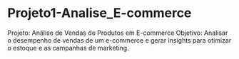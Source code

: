 # Projeto1-Analise_E-commerce
Projeto: Análise de Vendas de Produtos em E-commerce Objetivo: Analisar o desempenho de vendas de um e-commerce e gerar insights para otimizar o estoque e as campanhas de marketing.

